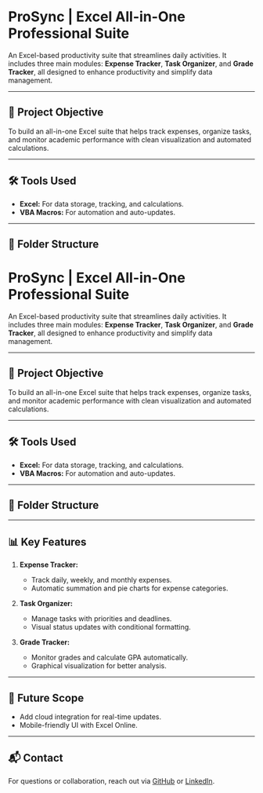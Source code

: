 # ProSync | Excel All-in-One Professional Suite  
An Excel-based productivity suite that streamlines daily activities. It includes three main modules: **Expense Tracker**, **Task Organizer**, and **Grade Tracker**, all designed to enhance productivity and simplify data management.

---

## 🎯 Project Objective  
To build an all-in-one Excel suite that helps track expenses, organize tasks, and monitor academic performance with clean visualization and automated calculations.

---

## 🛠️ Tools Used  
- **Excel:** For data storage, tracking, and calculations.  
- **VBA Macros:** For automation and auto-updates.  

---

## 📂 Folder Structure  
# ProSync | Excel All-in-One Professional Suite  
An Excel-based productivity suite that streamlines daily activities. It includes three main modules: **Expense Tracker**, **Task Organizer**, and **Grade Tracker**, all designed to enhance productivity and simplify data management.

---

## 🎯 Project Objective  
To build an all-in-one Excel suite that helps track expenses, organize tasks, and monitor academic performance with clean visualization and automated calculations.

---

## 🛠️ Tools Used  
- **Excel:** For data storage, tracking, and calculations.  
- **VBA Macros:** For automation and auto-updates.  

---

## 📂 Folder Structure  

---

## 📊 Key Features  
1. **Expense Tracker:**  
   - Track daily, weekly, and monthly expenses.  
   - Automatic summation and pie charts for expense categories.  

2. **Task Organizer:**  
   - Manage tasks with priorities and deadlines.  
   - Visual status updates with conditional formatting.  

3. **Grade Tracker:**  
   - Monitor grades and calculate GPA automatically.  
   - Graphical visualization for better analysis.  

---

## 🚀 Future Scope  
- Add cloud integration for real-time updates.  
- Mobile-friendly UI with Excel Online.  

---

## 📬 Contact  
For questions or collaboration, reach out via [GitHub](https://github.com/your-username) or [LinkedIn](https://www.linkedin.com/in/your-profile).
